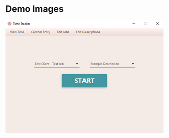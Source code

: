# Demo Images
![alt text](https://github.com/redJ4y/Time-Tracker/blob/8783bbf593ccc94e14b44edfd33b69643fcf67dd/Demo%20Images/MainMenu.PNG)
